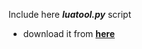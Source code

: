 Include here ***luatool.py*** script
- download it from [**here**](https://github.com/4refr0nt/luatool/blob/master/luatool/luatool.py)